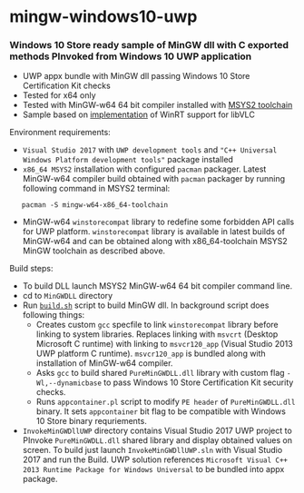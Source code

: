 # mingw-windows10-uwp

### Windows 10 Store ready sample of MinGW dll with C exported methods PInvoked from Windows 10 UWP application

- UWP appx bundle with MinGW dll passing Windows 10 Store Certification Kit checks
- Tested for x64 only
- Tested with MinGW-w64 64 bit compiler installed with [MSYS2 toolchain][1]
- Sample based on [implementation][2] of WinRT support for libVLC

Environment requirements:

- `Visual Studio 2017` with `UWP development tools` and `"C++ Universal Windows Platform development tools"` 
package installed
- `x86_64 MSYS2` installation with configured `pacman` packager. Latest MinGW-w64 compiler build obtained 
with `pacman` packager by running following command in MSYS2 terminal:
```
   pacman -S mingw-w64-x86_64-toolchain
```
- MinGW-w64 `winstorecompat` library to redefine some forbidden API calls for UWP platform. 
`winstorecompat` library is available in latest builds of MinGW-w64 and can be obtained along
with x86_64-toolchain MSYS2 MinGW toolchain as described above.

Build steps:

- To build DLL launch MSYS2 MinGW-w64 64 bit compiler command line.
- cd to `MinGWDLL` directory
- Run [`build.sh`][3] script to build MinGW dll. In background script does following things:
  - Creates custom `gcc` specfile to link `winstorecompat` library before linking to
  system libraries. Replaces linking with `msvcrt` (Desktop Microsoft C runtime) with linking to
  `msvcr120_app` (Visual Studio 2013 UWP platform C runtime). `msvcr120_app` is bundled along 
  with installation of MinGW-w64 compiler.
  - Asks `gcc` to build shared `PureMinGWDLL.dll` library with custom flag `-Wl,--dynamicbase` 
  to pass Windows 10 Store Certification Kit security checks.
  - Runs `appcontainer.pl` script to modify `PE header` of `PureMinGWDLL.dll` binary. It sets
  `appcontainer` bit flag to be compatible with Windows 10 Store binary requriements.
- `InvokeMinGWDllUWP` directory contains Visual Studio 2017 UWP project to PInvoke `PureMinGWDLL.dll` 
shared library and display obtained values on screen. To build just launch `InvokeMinGWDllUWP.sln` 
with Visual Studio 2017 and run the Build. UWP solution references
`Microsoft Visual C++ 2013 Runtime Package for Windows Universal` to be bundled into appx package.


[1]: http://www.msys2.org/
[2]: https://code.videolan.org/videolan/vlc-winrt/blob/master/libvlc/compile.sh
[3]: https://github.com/status-im/mingw-windows10-uwp/blob/master/MinGWDLL/build.sh